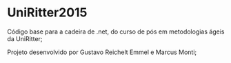 # UniRitter2015
Código base para a cadeira de .net, do curso de pós em metodologias ágeis da UniRitter;

Projeto desenvolvido por Gustavo Reichelt Emmel e Marcus Monti;
